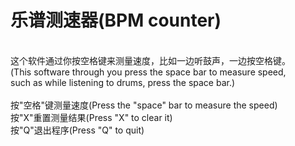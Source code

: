 # 乐谱测速器(BPM counter)
<br>
这个软件通过你按空格键来测量速度，比如一边听鼓声，一边按空格键。<br>
(This software through you press the space bar to measure speed,<br>
such as while listening to drums, press the space bar.)<br>
<br>
按"空格"键测量速度(Press the "space" bar to measure the speed)<br>
按"X"重置测量结果(Press "X" to clear it)<br>
按"Q"退出程序(Press "Q" to quit)<br>
